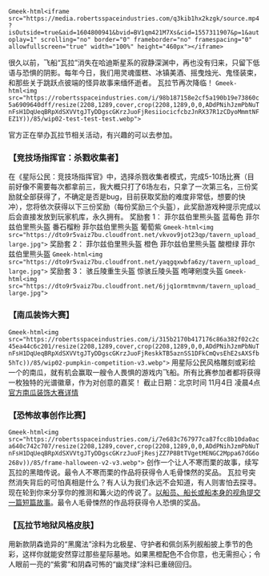 
`Gmeek-html<iframe src="https://media.robertsspaceindustries.com/q3kib1hx2kzgk/source.mp4?isOutside=true&aid=1604800941&bvid=BV1qm421M7Xs&cid=1557311907&p=1&autoplay=1" scrolling="no" border="0" frameborder="no" framespacing="0" allowfullscreen="true" width="100%" height="460px"></iframe>`

很久以前，飞船“瓦拉”消失在哈迪斯星系的寂静深渊中，再也没有归来，只留下低语与恐惧的阴影。每年今日，我们用灵魂蛋糕、冰镇美酒、摇曳烛光、鬼怪装束，和那些关于跳跃点彼端的怪异故事来缅怀逝者。
瓦拉节再次降临！
`Gmeek-html<img src="https://robertsspaceindustries.com/i/98b187158e2cf5a190b19e73860c5a6909640dff/resize(2208,1289,cover,crop(2208,1289,0,0,ADdPNihJzmPbNuTnFsH1DqUeqBRpXdSXVVtgJTyDDgscGKrzJuoFjResiiocicfcbzJnRX37R1zCDyoMmmtNFEZ1Y))/85/wip02-test-test-test.webp">`

官方正在举办瓦拉节相关活动，有兴趣的可以去参加。
### 【竞技场指挥官：杀戮收集者】
在《星际公民：竞技场指挥官》中，选择杀戮收集者模式，完成5-10场比赛（目前好像不需要每次都拿前三，我大概只打了6场左右，只拿了一次第三名，三份奖励就全部获得了，不确定是否是bug，目前获取奖励的难度非常低，想要的快冲），您将依次获得以下三份奖励（每份奖励三个头盔），此奖励游戏种提示完成以后会直接发放到玩家机库，永久拥有。
奖励套 1：
菲尔兹伯里熊头盔 蓝莓色
菲尔兹伯里熊头盔 番石榴粉
菲尔兹伯里熊头盔 葡萄紫
`Gmeek-html<img src="https://dto9r5vaiz7bu.cloudfront.net/vkvov9jot23qp/tavern_upload_large.jpg">`
奖励套 2：
菲尔兹伯里熊头盔 橙色
菲尔兹伯里熊头盔 酸橙绿
菲尔兹伯里熊头盔
`Gmeek-html<img src="https://dto9r5vaiz7bu.cloudfront.net/yaqgqxwbfa6zy/tavern_upload_large.jpg">`
奖励套 3：
骇丘陵重生头盔
惊骇丘陵头盔
咆哮剜度头盔
`Gmeek-html<img src="https://dto9r5vaiz7bu.cloudfront.net/6jjq1ormtmvnm/tavern_upload_large.jpg">`

### 【南瓜装饰大赛】
`Gmeek-html<img src="https://robertsspaceindustries.com/i/315b2170b417176c86a382f02c2c45ea44c6c201/resize(2208,1289,cover,crop(2208,1289,0,0,ADdPNihJzmPbNuTnFsH1DqUeqBRpXdSXVVtgJTyDDgscGKrzJuoFjReskkTB5aznSS1DFkCmQvsEhE2sAXSfb5hTc))/85/wip02-pumpkin-competition-v3.webp">`
用星际公民风格雕刻或彩绘一个的南瓜，就有机会赢取一艘令人畏惧的游戏内飞船。所有比赛参加者都将获得一枚独特的光谱徽章，作为对创意的嘉奖！
截止日期：北京时间 11月4日 凌晨4点
[官方南瓜装饰大赛详情](robertsspaceindustries.com/spectrum/community/SC/forum/3/thread/2025-pumpkin-decorating-contest)

### 【恐怖故事创作比赛】
`Gmeek-html<img src="https://robertsspaceindustries.com/i/7e683c767977ca87fcc8b10da0aca640c742c707/resize(2208,1289,cover,crop(2208,1289,0,0,ADdPNihJzmPbNuTnFsH1DqUeqBRpXdSXVVtgJTyDDgscGKrzJuoFjResjZZ7P8BtTVgetMENGC2Mppa67dG6o268v))/85/frame-halloween-v2-v3.webp">`
创作一个让人不寒而栗的故事，续写瓦拉的黑暗传说。最令人不寒而栗的作品将获得令人毛骨悚然的奖品。
瓦拉号突然消失背后的可怕真相是什么？有人认为我们永远不会知道，有人则害怕去探寻。现在轮到你来分享你的推测和篝火边的传说了。[以船员、船长或船本身的视角提交一篇短篇故事](https://robertsspaceindustries.com/spectrum/community/SC/forum/3/thread/day-of-the-vara-2955-horror-story-contest)。最令人毛骨悚然的作品将获得令人恐惧的奖品。

### 【瓦拉节地狱风格皮肤】
用新款阴森诡异的“黑魔法”涂料为北极星、守护者和佩剑系列舰船披上季节的色彩，这样你就能安然穿过那些星际墓地。如果黑橙配色不合你意，也无需担心；令人眼前一亮的“紫雾”和阴森可怖的“幽灵绿”涂料已重磅回归。




